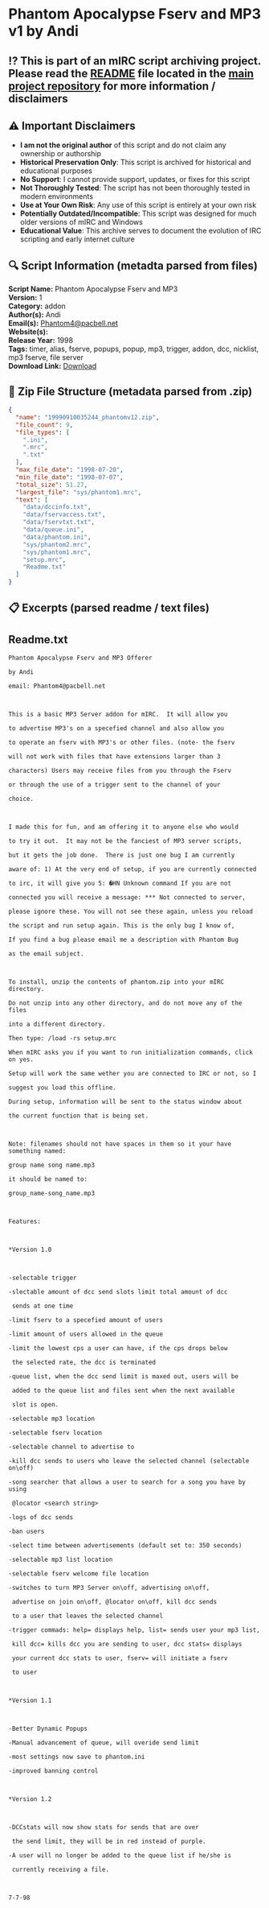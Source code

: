 # Phantom Apocalypse Fserv and MP3 v1 by Andi

## ⁉️ This is part of an mIRC script archiving project. Please read the [README](https://github.com/sorzkode/mirc_scripts_archive/blob/main/README.md) file located in the [main project repository](https://github.com/sorzkode/mirc_scripts_archive) for more information / disclaimers  

## ⚠️ Important Disclaimers

- **I am not the original author** of this script and do not claim any ownership or authorship
- **Historical Preservation Only**: This script is archived for historical and educational purposes
- **No Support**: I cannot provide support, updates, or fixes for this script
- **Not Thoroughly Tested**: The script has not been thoroughly tested in modern environments
- **Use at Your Own Risk**: Any use of this script is entirely at your own risk
- **Potentially Outdated/Incompatible**: This script was designed for much older versions of mIRC and Windows
- **Educational Value**: This archive serves to document the evolution of IRC scripting and early internet culture

## 🔍 Script Information (metadta parsed from files)

**Script Name:** Phantom Apocalypse Fserv and MP3  
**Version:** 1  
**Category:** addon  
**Author(s):** Andi  
**Email(s):** <Phantom4@pacbell.net>  
**Website(s):**   
**Release Year:** 1998  
**Tags:** timer, alias, fserve, popups, popup, mp3, trigger, addon, dcc, nicklist, mp3 fserve, file server  
**Download Link:** [Download](https://github.com/sorzkode/mirc_scripts_archive/raw/main/hawkee.com/19990910035244_phantomv12/19990910035244_phantomv12.zip)  

## 📂 Zip File Structure (metadata parsed from .zip)

```json
{
  "name": "19990910035244_phantomv12.zip",
  "file_count": 9,
  "file_types": [
    ".ini",
    ".mrc",
    ".txt"
  ],
  "max_file_date": "1998-07-20",
  "min_file_date": "1998-07-07",
  "total_size": 51.27,
  "largest_file": "sys/phantom1.mrc",
  "text": [
    "data/dccinfo.txt",
    "data/fservaccess.txt",
    "data/fservtxt.txt",
    "data/queue.ini",
    "data/phantom.ini",
    "sys/phantom2.mrc",
    "sys/phantom1.mrc",
    "setup.mrc",
    "Readme.txt"
  ]
}
```

## 📋 Excerpts (parsed readme / text files)

## Readme.txt

```text
Phantom Apocalypse Fserv and MP3 Offerer
by Andi 
email: Phantom4@pacbell.net

This is a basic MP3 Server addon for mIRC.  It will allow you
to advertise MP3's on a specefied channel and also allow you
to operate an fserv with MP3's or other files. (note- the fserv
will not work with files that have extensions larger than 3 
characters) Users may receive files from you through the Fserv
or through the use of a trigger sent to the channel of your
choice.

I made this for fun, and am offering it to anyone else who would
to try it out.  It may not be the fanciest of MP3 server scripts,
but it gets the job done.  There is just one bug I am currently
aware of: 1) At the very end of setup, if you are currently connected 
to irc, it will give you 5: �HN Unknown command If you are not 
connected you will receive a message: *** Not connected to server, 
please ignore these. You will not see these again, unless you reload 
the script and run setup again. This is the only bug I know of, 
If you find a bug please email me a description with Phantom Bug 
as the email subject.

To install, unzip the contents of phantom.zip into your mIRC directory.
Do not unzip into any other directory, and do not move any of the files
into a different directory.
Then type: /load -rs setup.mrc
When mIRC asks you if you want to run initialization commands, click on yes.
Setup will work the same wether you are connected to IRC or not, so I
suggest you load this offline.
During setup, information will be sent to the status window about
the current function that is being set.

Note: filenames should not have spaces in them so it your have something named:
group name song name.mp3
it should be named to:
group_name-song_name.mp3

Features:

*Version 1.0

-selectable trigger
-slectable amount of dcc send slots limit total amount of dcc 
 sends at one time
-limit fserv to a specefied amount of users
-limit amount of users allowed in the queue
-limit the lowest cps a user can have, if the cps drops below
 the selected rate, the dcc is terminated
-queue list, when the dcc send limit is maxed out, users will be
 added to the queue list and files sent when the next available
 slot is open.
-selectable mp3 location
-selectable fserv location
-selectable channel to advertise to
-kill dcc sends to users who leave the selected channel (selectable on\off)
-song searcher that allows a user to search for a song you have by using
 @locator <search string>
-logs of dcc sends
-ban users
-select time between advertisements (default set to: 350 seconds)
-selectable mp3 list location
-selectable fserv welcome file location
-switches to turn MP3 Server on\off, advertising on\off, 
 advertise on join on\off, @locator on\off, kill dcc sends
 to a user that leaves the selected channel
-trigger commads: help= displays help, list= sends user your mp3 list,
 kill dcc= kills dcc you are sending to user, dcc stats= displays 
 your current dcc stats to user, fserv= will initiate a fserv
 to user

*Version 1.1

-Better Dynamic Popups
-Manual advancement of queue, will overide send limit
-most settings now save to phantom.ini
-improved banning control

*Version 1.2

-DCCstats will now show stats for sends that are over
 the send limit, they will be in red instead of purple.
-A user will no longer be added to the queue list if he/she is
 currently receiving a file.

7-7-98

```
